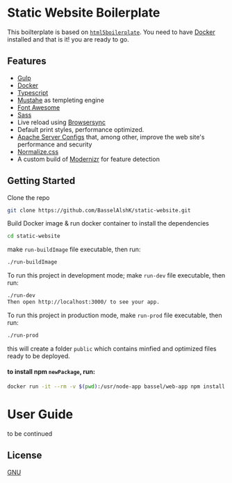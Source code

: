 # Static Website Boilerplate
This boilterplate is based on [`html5boilerplate`](https://html5boilerplate.com/). You need to have [Docker](https://www.docker.com/) installed and that is it! you are ready to go.
## Features
    
- [Gulp](https://gulpjs.com/)
- [Docker](https://www.docker.com/)
- [Typescript](https://www.typescriptlang.org/)
- [Mustahe](https://mustache.github.io/) as templeting engine
- [Font Awesome](https://fontawesome.com/)
- [Sass](https://sass-lang.com/)
- Live reload using [Browsersync](https://browsersync.io/)
- Default print styles, performance optimized.
- [Apache Server Configs](https://github.com/h5bp/server-configs-apache) that, among other, improve the web site's performance and security
- [Normalize.css](https://necolas.github.com/normalize.css/)
- A custom build of [Modernizr](https://modernizr.com/) for feature
    detection

## Getting Started

Clone the repo

```sh
git clone https://github.com/BasselAlshK/static-website.git
```
Build Docker image & run docker container to install the dependencies
```sh
cd static-website
```
make `run-buildImage` file executable, then run:
```sh
./run-buildImage
```
To run this project in development mode; make `run-dev` file executable, then run:
```sh
./run-dev
Then open http://localhost:3000/ to see your app.
```

To run this project in production mode, make `run-prod` file executable, then run:
```sh
./run-prod
```
this will create a folder `public` which contains minfied and optimized files ready to be deployed. 

#### to install npm `newPackage`, run:
```sh
docker run -it --rm -v $(pwd):/usr/node-app bassel/web-app npm install `newPackage`
```
# User Guide
to be continued
## License
[GNU](LICENSE)
